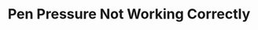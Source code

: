 ---
title: 'Pen Pressure Not Working Correctly'
redirect_to:
  - 'https://discuss.pencil2d.org/t/pen-pressure-not-working-correctly/722'
---